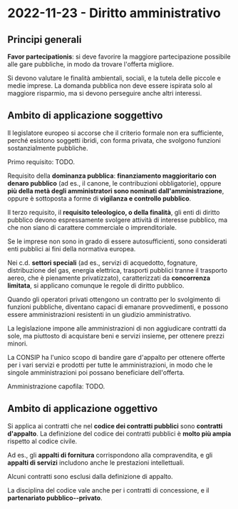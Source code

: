 # 2022-11-23 - Diritto amministrativo

## Principi generali


**Favor partecipationis**: si deve favorire la maggiore partecipazione possibile alle gare pubbliche, in modo da trovare l'offerta migliore.

Si devono valutare le finalità ambientali, sociali, e la tutela delle piccole e medie imprese.  La domanda pubblica non deve essere ispirata solo al maggiore risparmio, ma si devono perseguire anche altri interessi.

## Ambito di applicazione soggettivo

Il legislatore europeo si accorse che il criterio formale non era sufficiente, perché esistono soggetti ibridi, con forma privata, che svolgono funzioni sostanzialmente pubbliche.

Primo requisito: TODO.

Requisito della **dominanza pubblica**: **finanziamento maggioritario con denaro pubblico** (ad es., il canone, le contribuzioni obbligatorie), oppure **più della metà degli amministratori sono nominati dall'amministrazione**, oppure è sottoposta a forme di **vigilanza e controllo pubblico**.

Il terzo requisito, il **requisito teleologico, o della finalità**, gli enti di diritto pubblico devono espressamente svolgere attività di interesse pubblico, ma che non siano di carattere commerciale o imprenditoriale.

Se le imprese non sono in grado di essere autosufficienti, sono considerati enti pubblici ai fini della normativa europea.

Nei c.d. **settori speciali** (ad es., servizi di acquedotto, fognature, distribuzione del gas, energia elettrica, trasporti pubblici tranne il trasporto aereo, che è pienamente privatizzato), caratterizzati da **concorrenza limitata**, si applicano comunque le regole di diritto pubblico.

Quando gli operatori privati ottengono un contratto per lo svolgimento di funzioni pubbliche, diventano capaci di emanare provvedimenti, e possono essere amministrazioni resistenti in un giudizio amministrativo.

La legislazione impone alle amministrazioni di non aggiudicare contratti da sole, ma piuttosto di acquistare beni e servizi insieme, per ottenere prezzi minori.

La CONSIP ha l'unico scopo di bandire gare d'appalto per ottenere offerte per i vari servizi e prodotti per tutte le amministrazioni, in modo che le singole amministrazioni poi possano beneficiare dell'offerta.

Amministrazione capofila: TODO.

## Ambito di applicazione oggettivo

Si applica ai contratti che nel **codice dei contratti pubblici** sono **contratti d'appalto**.  La definizione del codice dei contratti pubblici è **molto più ampia** rispetto al codice civile.

Ad es., gli **appalti di fornitura** corrispondono alla compravendita, e gli **appalti di servizi** includono anche le prestazioni intellettuali.

Alcuni contratti sono esclusi dalla definizione di appalto.

La disciplina del codice vale anche per i contratti di concessione, e il **partenariato pubblico--privato**.
